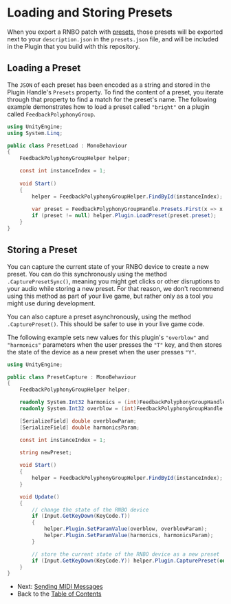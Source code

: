 # Loading and Storing Presets

When you export a RNBO patch with [presets](https://rnbo.cycling74.com/learn/presets-with-snapshots), those presets will be exported next to your `description.json` in the `presets.json` file, and will be included in the Plugin that you build with this repository. 

## Loading a Preset

The `JSON` of each preset has been encoded as a string and stored in the Plugin Handle's `Presets` property. To find the content of a preset, you iterate through that property to find a match for the preset's name. The following example demonstrates how to load a preset called `"bright"` on a plugin called `FeedbackPolyphonyGroup`.

```csharp
using UnityEngine;
using System.Linq;

public class PresetLoad : MonoBehaviour
{
    FeedbackPolyphonyGroupHelper helper;

    const int instanceIndex = 1;
    
    void Start()
    {
        helper = FeedbackPolyphonyGroupHelper.FindById(instanceIndex);
        
        var preset = FeedbackPolyphonyGroupHandle.Presets.First(x => x.name == "bright");
        if (preset != null) helper.Plugin.LoadPreset(preset.preset);
    }
}
```

## Storing a Preset

You can capture the current state of your RNBO device to create a new preset. You can do this synchronously using the method `.CapturePresetSync()`, meaning you might get clicks or other disruptions to your audio while storing a new preset. For that reason, we don't recommend using this method as part of your live game, but rather only as a tool you might use during development.

You can also capture a preset asynchronously, using the method `.CapturePreset()`. This should be safer to use in your live game code.

The following example sets new values for this plugin's `"overblow"` and `"harmonics"` parameters when the user presses the `"T"` key, and then stores the state of the device as a new preset when the user presses `"Y"`.

```csharp
using UnityEngine;

public class PresetCapture : MonoBehaviour
{
    FeedbackPolyphonyGroupHelper helper;

    readonly System.Int32 harmonics = (int)FeedbackPolyphonyGroupHandle.GetParamIndexById("harmonics");
    readonly System.Int32 overblow = (int)FeedbackPolyphonyGroupHandle.GetParamIndexById("overblow");

    [SerializeField] double overblowParam;
    [SerializeField] double harmonicsParam;

    const int instanceIndex = 1;

    string newPreset;
    
    void Start()
    {
        helper = FeedbackPolyphonyGroupHelper.FindById(instanceIndex);
    }

    void Update()
    {
        // change the state of the RNBO device
        if (Input.GetKeyDown(KeyCode.T))
        {
            helper.Plugin.SetParamValue(overblow, overblowParam);
            helper.Plugin.SetParamValue(harmonics, harmonicsParam);
        }

        // store the current state of the RNBO device as a new preset
        if (Input.GetKeyDown(KeyCode.Y)) helper.Plugin.CapturePreset(out newPreset);
    }
}

```

- Next: [Sending MIDI Messages](MIDI.md)
- Back to the [Table of Contents](README.md#table-of-contents)
